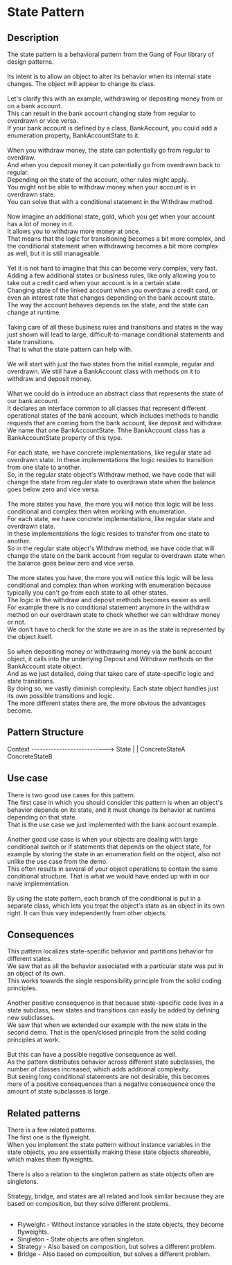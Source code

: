 # State Pattern


## Description
The state pattern is a behavioral pattern from the Gang of Four library of design patterns. </br>
</br>
Its intent is to allow an object to alter its behavior when its internal state changes. The object will appear to change its class. </br>
</br>
Let's clarify this with an example, withdrawing or depositing money from or on a bank account. </br>
This can result in the bank account changing state from regular to overdrawn or vice versa. </br>
If your bank account is defined by a class, BankAccount, you could add a enumeration property, BankAccountState to it. </br>
</br>
When you withdraw money, the state can potentially go from regular to overdraw. </br>
And when you deposit money it can potentially go from overdrawn back to regular.</br>
Depending on the state of the account, other rules might apply. </br>
You might not be able to withdraw money when your account is in overdrawn state. </br>
You can solve that with a conditional statement in the Withdraw method. </br>
</br>
Now imagine an additional state, gold, which you get when your account has a lot of money in it. </br>
It allows you to withdraw more money at once.</br>
That means that the logic for transitioning becomes a bit more complex, and the conditional statement when withdrawing becomes a bit more complex as well, but it is still manageable. </br>
</br>
Yet it is not hard to imagine that this can become very complex, very fast. </br>
Adding a few additional states or business rules, like only allowing you to take out a credit card when your account is in a certain state.</br>
Changing state of the linked account when you overdraw a credit card, or even an interest rate that changes depending on the bank account state. </br>
The way the account behaves depends on the state, and the state can change at runtime. </br>
</br>
Taking care of all these business rules and transitions and states in the way just shown will lead to large, difficult-to-manage conditional statements and state transitions.</br>
That is what the state pattern can help with.</br>
</br>
We will start with just the two states from the initial example, regular and overdrawn. We still have a BankAccount class with methods on it to withdraw and deposit money. </br>
</br>
What we could do is introduce an abstract class that represents the state of our bank account.</br>
It declares an interface common to all classes that represent different operational states of the bank account, which includes methods to handle requests that are coming from the bank account, like deposit and withdraw. </br>
We name that one BankAccountState. Thhe BankAccount class has a BankAccountState property of this type. </br>
</br>
For each state, we have concrete implementations, like regular state ad overdrawn state. In these implementations the logic resides to transition from one state to another. </br>
So, in the regular state object's Withdraw method, we have code that will change the state from regular state to overdrawn state when the balance goes below zero and vice versa. </br>
</br>
The more states you have, the more you will notice this logic will be less conditional and complex then when working with enumeration. </br>
For each state, we have concrete implementations, like regular state and overdrawn state.  </br>
In these implementations the logic resides to transfer from one state to another. </br>
So in the regular state object's Withdraw method, we have code that will change the state on the bank account from regular to overdrawn state when the balance goes below zero and vice versa.</br> 
</br>
The more states you have, the more you will notice this logic will be less conditional and complex than when working with enumeration because typically you can't go from each state to all other states. </br>
The logic in the withdraw and deposit methods becomes easier as well. </br>
For example there is no conditional statement anymore in the withdraw method on our overdrawn state to check whether we can withdraw money or not.</br>
We don't have to check for the state we are in as the state is represented by the object itself. </br>
</br>
So when depositing money or withdrawing money via the bank account object, it calls into the underlying Deposit and Withdraw methods on the BankAccount state object. </br>
And as we just detailed, doing that takes care of state-specific logic and state transitions. </br>
By doing so, we vastly diminish complexity. Each state object handles just its own possible transitions and logic. </br>
The more different states there are, the more obvious the advantages become. 


## Pattern Structure 
Context --------------------------->   State
                                      |      |
                         ConcreteStateA      ConcreteStateB

## Use case
There is two good use cases for this pattern. </br>
The first case in which you should consider this pattern is when an object's behavior depends on its state, and it must change its behavior at runtime depending on that state.</br>
That is the use case we just implemented with the bank account example. </br>
</br>
Another good use case is when your objects are dealing with large conditional switch or if statements that depends on the object state, for example by storing the state in an enumeration field on the object, also not unlike the use case from the demo.</br>
This often results in several of your object operations to contain the same conditional structure. That is what we would have ended up with in our naive implementation. </br>
</br>
By using the state pattern, each branch of the conditional is put in a separate class, which lets you treat the object's state as an object in its own right. It can thus vary independently from other objects. </br>


## Consequences
This pattern localizes state-specific behavior and partitions behavior for different states.</br>
We saw that as all the behavior associated with a particular state was put in an object of its own.</br>
This works towards the single responsibility principle from the solid coding principles. </br>
</br>
Another positive consequence is that because state-specific code lives in a state subclass, new states and transitions can easily be added by defining new subclasses.</br>
We saw that when we extended our example with the new state in the second demo. That is the open/closed principle from the solid coding principles at work. </br>
</br>
But this can have a possible  negative consequence as well. </br>
As the pattern distributes behavior across different state subclasses, the number of classes increased, which adds additional complexity. </br>
But seeing long conditional statements are not desirable, this becomes more of a positive consequences than a negative consequence once the amount of state subclasses is large.


## Related patterns
There is a few related patterns.</br>
The first one is the flyweight.</br>
When you implement the state pattern without instance variables in the state objects, you are essentially making these state objects shareable, which makes them flyweights.</br>
</br>
There is also a relation to the singleton pattern as state objects often are singletons.</br>
 </br>
Strategy, bridge, and states are all related and look similar because they are based on composition, but they solve different problems. </br>
</br>
* Flyweight - Without instance variables in the state objects, they become flyweights.
* Singleton - State objects are often singleton.
* Strategy - Also based on composition, but solves a different problem.
* Bridge - Also based on composition, but solves a different problem.
